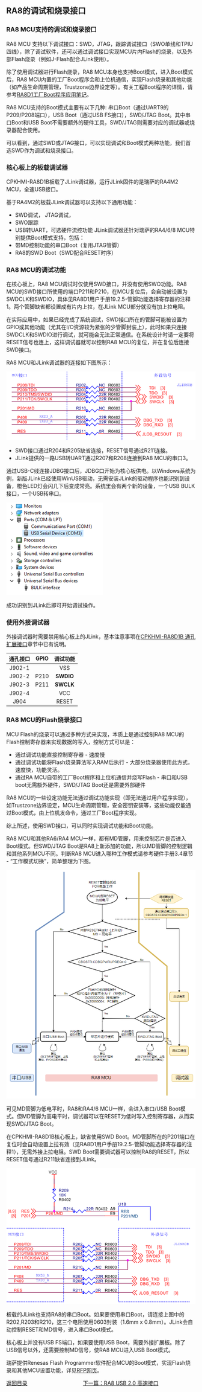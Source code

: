 ## RA8的调试和烧录接口

### RA8 MCU支持的调试和烧录接口

RA8 MCU 支持以下调试接口：SWD，JTAG，跟踪调试接口（SWO单线和TPIU四线），除了调试软件，还可以通过调试接口实现MCU片内Flash的烧录，以及外部Flash烧录（例如J-Flash配合JLink使用）。

除了使用调试器进行Flash烧录，RA8 MCU本身也支持Boot模式，进入Boot模式后，RA8 MCU内置的工厂Boot程序会和上位机通信，实现Flash烧录和其他功能（如产品生命周期管理，Trustzone边界设定等）。有关工程Boot程序的详情，请参考[RA8D1工厂Boot程序应用笔记](https://www.renesas.cn/cn/zh/document/apn/renesas-boot-firmware-ra8d1-mcu-group)。

RA8 MCU支持的Boot模式主要有以下几种: 串口Boot（通过UART9的P209/P208端口），USB Boot（通过USB FS接口），SWD/JTAG Boot。其中串口Boot和USB Boot不需要额外的硬件工具，SWD/JTAG则需要对应的调试器或烧录器配合使用。

可以看到，通过SWD或JTAG接口，可以实现调试和Boot模式两种功能，我们首选SWD作为调试和烧录接口。

### 核心板上的板载调试器

CPKHMI-RA8D1B板载了JLink调试器，运行JLink固件的是瑞萨的RA4M2 MCU，全速USB接口。

基于RA4M2的板载JLink调试器可以支持以下通用功能：
- SWD调试， JTAG调试， 
- SWO跟踪
- USB转UART，可选硬件流控功能
JLink调试器还针对瑞萨的RA4/6/8 MCU特别提供Boot模式支持，包括：
- 带MD控制功能的串口Boot（复用JTAG管脚）
- RA8的SWD Boot（SWD配合RESET时序）

### RA8 MCU的调试功能

在核心板上，RA8 MCU调试时仅使用SWD接口，并没有使用SWO功能。RA8 MCU的SWD接口所使用的端口P211和P210，在MCU复位后，会自动被设置为SWDCLK和SWDIO，具体见RA8D1用户手册19.2.5-管脚功能选择寄存器的注释1。两个管脚缺省都设置成有片内上拉，在JLink MCU部分就没有加上拉电阻。

在实际应用中，如果已经完成了系统调试，SWD接口所在的管脚可能被设置为GPIO或其他功能（尤其在I/O资源较为紧张的少管脚封装上），此时如果只连接SWDCLK和SWDIO进行调试，就可能会无法正常通信。在系统设计时请一定要将RESET信号也连上，这样调试器就可以控制RA8 MCU的复位，并在复位后连接SWD接口。

RA8 MCU和JLink调试器的连接如下图所示：

![alt text](images/06_debug/image.png)

- SWD接口通过R204和R205缺省连接，RESET信号通过R211连接。
- JLink提供的一路USB转UART通过R207和R208连接到RA8 MCU的串口3。

通过USB-C线连接JDBG接口后，JDBG口开始为核心板供电。以Windows系统为例，新版JLink已经使用WinUSB驱动，无需安装JLink的驱动程序也能识别到设备，橙色LED灯会闪几下后变成常亮。系统里会有两个新的设备，一个USB BULK接口，一个USB转串口。

![alt text](images/06_debug/image-2.png)

成功识别到JLink后即可开始调试操作。

### 使用外接调试器

外接调试器时需要禁用核心板上的JLink，基本注意事项在[CPKHMI-RA8D1B 通孔扩展接口](04_th_expansion.md)章节中已有说明。

| 通孔接口 | GPIO | 调试功能  |
| :------: | :--: | :-------: |
|  J902-1  |      |    VSS    |
|  J902-2  | P210 | **SWDIO** |
|  J902-3  | P211 | **SWCLK** |
|  J902-4  |      |    VCC    |
|   J904   |      |   RESET   |


### RA8 MCU的Flash烧录接口

MCU Flash的烧录可以通过多种方式来实现，本质上是通过控制RA8 MCU的Flash控制寄存器来实现数据的写入，控制方式可以是：
- 通过调试功能直接控制寄存器 - 速度慢
- 通过调试功能将Flash烧录算法写入RAM后执行 - 大部分烧录器使用此方式，速度快，功能灵活。
- 通过RA MCU自带的工厂Boot程序和上位机通信并烧写Flash - 串口和USB boot无需额外硬件，SWD/JTAG Boot还是需要外部硬件

RA8 MCU的一些设定功能无法通过调试功能实现（即无法通过用户程序实现），如Trustzone边界设定，MCU生命周期管理，安全密钥安装等，这些功能仅能通过Boot模式，由上位机发命令，通过工厂Boot程序实现。

综上所述，使用SWD接口，可以同时实现调试功能和Boot功能。

RA8 MCU和其他RA6/RA4 MCU一样，都有MD管脚，用来控制芯片是否进入Boot模式。但SWD/JTAG Boot是RA8上新添加的功能，所以MD管脚的控制逻辑和其他系列MCU不同。判断RA8 MCU进入哪种工作模式请参考硬件手册3.4章节 - “工作模式切换”，简单整理为下图。

![alt text](images/06_debug/image-5.png)

可见MD管脚为低电平时，RA8和RA4/6 MCU一样，会进入串口/USB Boot模式。但MD管脚为高电平时，调试器可以在RESET为低时写入控制寄存器，从而实现SWD/JTAG Boot。

在CPKHMI-RA8D1B核心板上，缺省使用SWD Boot。MD管脚所在的P201端口在复位时会自动设置上拉有效（见RA8D1用户手册19.2.5-管脚功能选择寄存器的注释1），无需外接上拉电阻。SWD Boot需要调试器可以控制RA8的RESET，所以RESET信号通过R211缺省连接到JLink。

![alt text](images/06_debug/image-4.png)

板载的JLink也支持RA8的串口Boot。如果要使用串口Boot，请连接上图中的R202,R203和R210，这三个电阻使用0603封装（1.6mm x 0.8mm）。JLink会自动控制RESET和MD信号，进入串口Boot模式。

核心板上并没有USB FS端口，如果要使用USB Boot，需要外接扩展板。除了USB信号以外，还需要控制MD信号，使RA8 MCU进入USB Boot模式。

瑞萨提供Renesas Flash Programmer软件配合MCU的Boot模式，实现Flash烧录和其他MCU设置功能，详见[RFP网页](https://www.renesas.cn/cn/zh/software-tool/renesas-flash-programmer-programming-gui)。



[返回目录](01_overview.md)             [下一篇：RA8 USB 2.0 高速接口](07_usbhs.md)
